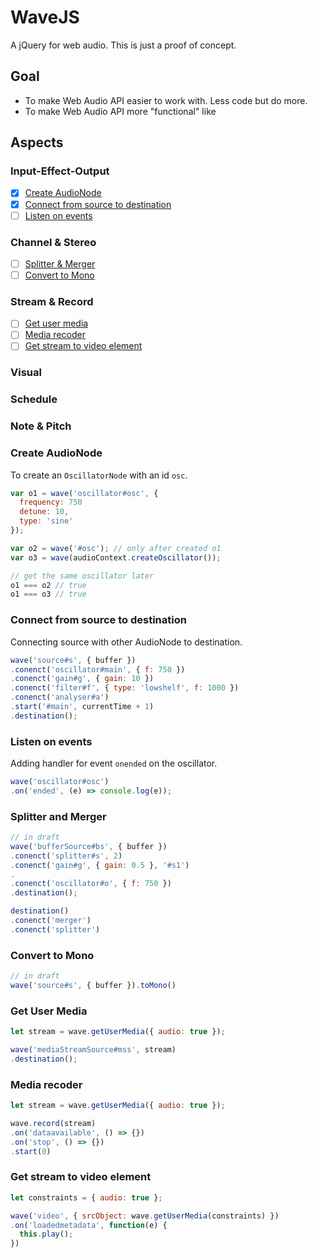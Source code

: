 # WaveJS
A jQuery for web audio. This is just a proof of concept.

## Goal
- To make Web Audio API easier to work with. Less code but do more.
- To make Web Audio API more "functional" like

## Aspects
### Input-Effect-Output
- [x] [Create AudioNode](https://github.com/tennisonchan/wave#create-audioNode)
- [x] [Connect from source to destination](https://github.com/tennisonchan/wave#connect-from-source-to-destination)
- [ ] [Listen on events](https://github.com/tennisonchan/wave#listen-on-events)

### Channel & Stereo
- [ ] [Splitter & Merger](https://github.com/tennisonchan/wave#splitter-&-merger)
- [ ] [Convert to Mono](https://github.com/tennisonchan/wave#convert-to-mono)

### Stream & Record
- [ ] [Get user media](https://github.com/tennisonchan/wave#get-user-media)
- [ ] [Media recoder](https://github.com/tennisonchan/wave#media-recoder)
- [ ] [Get stream to video element](https://github.com/tennisonchan/wave#get-stream-to-video-element)

### Visual
### Schedule
### Note & Pitch

### Create AudioNode
To create an `OscillatorNode` with an id `osc`.
```js
var o1 = wave('oscillator#osc', {
  frequency: 750
  detune: 10,
  type: 'sine'
});

var o2 = wave('#osc'); // only after created o1
var o3 = wave(audioContext.createOscillator());

// get the same oscillator later
o1 === o2 // true
o1 === o3 // true
```

### Connect from source to destination
Connecting source with other AudioNode to destination.
```js
wave('source#s', { buffer })
.conenct('oscillator#main', { f: 750 })
.conenct('gain#g', { gain: 10 })
.conenct('filter#f', { type: 'lowshelf', f: 1000 })
.conenct('analyser#a')
.start('#main', currentTime + 1)
.destination();
```

### Listen on events
Adding handler for event `onended` on the oscillator.
```js
wave('oscillator#osc')
.on('ended', (e) => console.log(e));
```

### Splitter and Merger
```js
// in draft
wave('bufferSource#bs', { buffer })
.conenct('splitter#s', 2)
.conenct('gain#g', { gain: 0.5 }, '#s1')
.
.conenct('oscillator#o', { f: 750 })
.destination();

destination()
.conenct('merger')
.conenct('splitter')
```

### Convert to Mono
```js
// in draft
wave('source#s', { buffer }).toMono()
```

### Get User Media
```js
let stream = wave.getUserMedia({ audio: true });

wave('mediaStreamSource#mss', stream)
.destination();
```

### Media recoder
```js
let stream = wave.getUserMedia({ audio: true });

wave.record(stream)
.on('dataavailable', () => {})
.on('stop', () => {})
.start(0)
```

### Get stream to video element
```js
let constraints = { audio: true };

wave('video', { srcObject: wave.getUserMedia(constraints) })
.on('loadedmetadata', function(e) {
  this.play();
})
```
